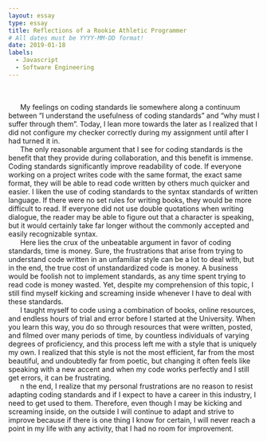 ```yaml
---
layout: essay
type: essay
title: Reflections of a Rookie Athletic Programmer
# All dates must be YYYY-MM-DD format!
date: 2019-01-18
labels:
  - Javascript
  - Software Engineering
---
```

<br/><br/>
&nbsp;&nbsp;&nbsp;&nbsp;&nbsp;&nbsp;My feelings on coding standards lie somewhere along a continuum between “I understand the usefulness of coding standards” and “why must I suffer through them”.  Today, I lean more towards the later as I realized that I did not configure my checker correctly during my assignment until after I had turned it in.<br/>
&nbsp;&nbsp;&nbsp;&nbsp;&nbsp;&nbsp;The only reasonable argument that I see for coding standards is the benefit that they provide during collaboration, and this benefit is immense.  Coding standards significantly improve readability of code.  If everyone working on a project writes code with the same format, the exact same format, they will be able to read code written by others much quicker and easier.  I liken the use of coding standards to the syntax standards of written language.  If there were no set rules for writing books, they would be more difficult to read.  If everyone did not use double quotations when writing dialogue, the reader may be able to figure out that a character is speaking, but it would certainly take far longer without the commonly accepted and easily recognizable syntax.<br/>
&nbsp;&nbsp;&nbsp;&nbsp;&nbsp;&nbsp;Here lies the crux of the unbeatable argument in favor of coding standards, time is money.  Sure, the frustrations that arise from trying to understand code written in an unfamiliar style can be a lot to deal with, but in the end, the true cost of unstandardized code is money.  A business would be foolish not to implement standards, as any time spent trying to read code is money wasted.  Yet, despite my comprehension of this topic, I still find myself kicking and screaming inside whenever I have to deal with these standards.<br/>
&nbsp;&nbsp;&nbsp;&nbsp;&nbsp;&nbsp;I taught myself to code using a combination of books, online resources, and endless hours of trial and error before I started at the University.  When you learn this way, you do so through resources that were written, posted, and filmed over many periods of time, by countless individuals of varying degrees of proficiency, and this process left me with a style that is uniquely my own.  I realized that this style is not the most efficient, far from the most beautiful, and undoubtedly far from poetic, but changing it often feels like speaking with a new accent and when my code works perfectly and I still get errors, it can be frustrating.  <br/>
&nbsp;&nbsp;&nbsp;&nbsp;&nbsp;&nbsp;n the end, I realize that my personal frustrations are no reason to resist adapting coding standards and if I expect to have a career in this industry, I need to get used to them.  Therefore, even though I may be kicking and screaming inside, on the outside I will continue to adapt and strive to improve because if there is one thing I know for certain, I will never reach a point in my life with any activity, that I had no room for improvement.
